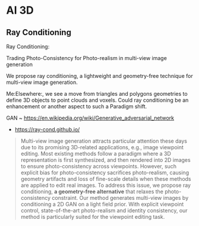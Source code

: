 # AI 3D

## Ray Conditioning

Ray Conditioning:

Trading Photo-Consistency for Photo-realism in multi-view image generation

We propose ray conditioning, a lightweight and geometry-free technique for multi-view image generation.

Me:Elsewhere:, we see a move from triangles and polygons geometries to define 3D objects to point clouds and voxels. Could ray conditioning be an enhancement or another aspect to such a Paradigm shift.

GAN ~ https://en.wikipedia.org/wiki/Generative_adversarial_network

* https://ray-cond.github.io/
>Multi-view image generation attracts particular attention these days due to its promising 3D-related applications, e.g., image viewpoint editing. Most existing methods follow a paradigm where a 3D representation is first synthesized, and then rendered into 2D images to ensure photo-consistency across viewpoints. However, such explicit bias for photo-consistency sacrifices photo-realism, causing geometry artifacts and loss of fine-scale details when these methods are applied to edit real images. To address this issue, we propose ray conditioning, **a geometry-free alternative** that relaxes the photo-consistency constraint. Our method generates multi-view images by conditioning a 2D GAN on a light field prior. With explicit viewpoint control, state-of-the-art photo-realism and identity consistency, our method is particularly suited for the viewpoint editing task.
